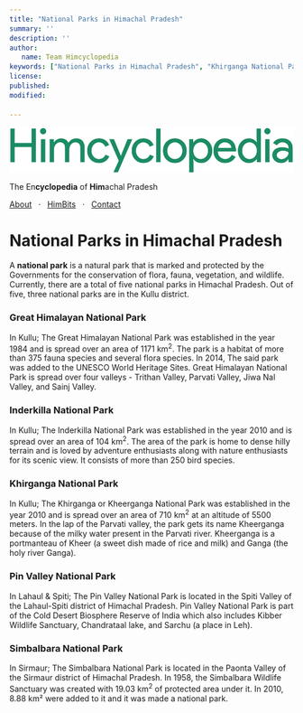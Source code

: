 ```yaml
---
title: "National Parks in Himachal Pradesh"
summary: ''
description: ''
author:
   name: Team Himcyclopedia
keywords: ["National Parks in Himachal Pradesh", "Khirganga National Park", "Simbalbara National Park","Inderkilla National Park","Pin Valley National Park","Great Himalayan National Park"]
license:
published:
modified:

---
```


<head>
   <meta name="viewport" content="width=device-width, initial-scale=1.0">
   <link href='https://fonts.googleapis.com/css?family=Roboto: 400' rel='stylesheet'>
   <link rel="stylesheet" type="text/css" href="/static/style.css">
</head>

<div class="header">
        <img src="himcyclopedia.png" alt="Himcyclopedia Logo">
        <p class="subtext"> The En<b>cyclopedia</b> of <b>Him</b>achal Pradesh </p>
</div>

<div class="subHeader">
        <p>
          <a href="">About</a> &nbsp; &#183; &nbsp;
          <a href="">HimBits</a> &nbsp; &#183; &nbsp;
          <a href="">Contact</a>
        </p>
</div>

# National Parks in Himachal Pradesh

A **national park** is a natural park that is marked and protected by the Governments for the conservation of flora, fauna, vegetation, and wildlife.
Currently, there are a total of five national parks in Himachal Pradesh. Out of five, three national parks are in the Kullu district.

### Great Himalayan National Park

In Kullu; The Great Himalayan National Park was established in the year 1984 and is spread over an area of 1171 km<sup>2</sup>. The park is a habitat of more than 375 fauna species and several flora species. In 2014, The said park was added to the UNESCO World Heritage Sites. Great Himalayan National Park is spread over four valleys - Trithan Valley, Parvati Valley, Jiwa Nal Valley, and Sainj Valley.

### Inderkilla National Park

In Kullu; The Inderkilla National Park was established in the year 2010 and is spread over an area of 104 km<sup>2</sup>. The area of the park is home to dense hilly terrain and is loved by adventure enthusiasts along with nature enthusiasts for its scenic view. It consists of more than 250 bird species.

### Khirganga National Park

In Kullu; The Khirganga or Kheerganga National Park was established in the year 2010 and is spread over an area of 710 km<sup>2</sup> at an altitude of 5500 meters. In the lap of the Parvati valley, the park gets its name Kheerganga because of the milky water present in the Parvati river. Kheerganga is a portmanteau of Kheer (a sweet dish made of rice and milk) and Ganga (the holy river Ganga).

### Pin Valley National Park

In Lahaul & Spiti; The Pin Valley National Park is located in the Spiti Valley of the Lahaul-Spiti district of Himachal Pradesh. Pin Valley National Park is part of the Cold Desert Biosphere Reserve of India which also includes Kibber Wildlife Sanctuary, Chandrataal lake, and Sarchu (a place in Leh).

### Simbalbara National Park

In Sirmaur; The Simbalbara National Park is located in the Paonta Valley of the Sirmaur district of Himachal Pradesh. In 1958, the Simbalbara Wildlife Sanctuary was created with 19.03 km<sup>2</sup> of protected area under it. In 2010, 8.88 km² were added to it and it was made a national park.
